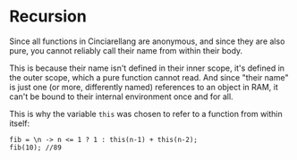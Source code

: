 # Recursion

Since all functions in Cinciarellang are anonymous, and since they are also pure, you cannot reliably call their name from within their body.

This is because their name isn't defined in their inner scope, it's defined in the outer scope, which a pure function cannot read. And since "their name" is just one (or more, differently named) references to an object in RAM, it can't be bound to their internal environment once and for all.

This is why the variable `this` was chosen to refer to a function from within itself:

```
fib = \n -> n <= 1 ? 1 : this(n-1) + this(n-2);
fib(10); //89
```
